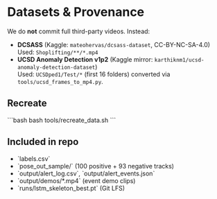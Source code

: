 # Datasets & Provenance

We do **not** commit full third-party videos. Instead:
- **DCSASS** (Kaggle: `mateohervas/dcsass-dataset`, CC-BY-NC-SA-4.0)  
  Used: `Shoplifting/**/*.mp4`
- **UCSD Anomaly Detection v1p2** (Kaggle mirror: `karthiknm1/ucsd-anomaly-detection-dataset`)  
  Used: `UCSDped1/Test/*` (first 16 folders) converted via `tools/ucsd_frames_to_mp4.py`.

## Recreate
\`\`\`bash
bash tools/recreate_data.sh
\`\`\`

## Included in repo
- \`labels.csv\`
- \`pose_out_sample/\` (100 positive + 93 negative tracks)
- \`output/alert_log.csv\`, \`output/alert_events.json\`
- \`output/demos/*.mp4\` (event demo clips)
- \`runs/lstm_skeleton_best.pt\` (Git LFS)

